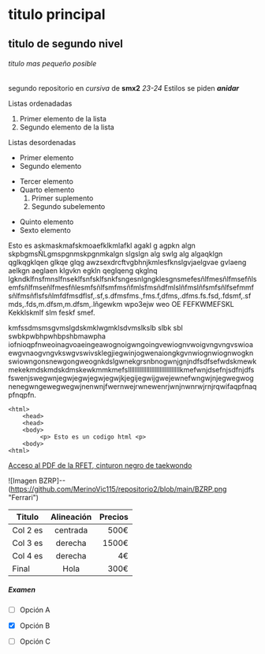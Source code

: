 # titulo principal

## titulo de segundo nivel

###### titulo mas pequeño posible

segundo repositorio en _cursiva_ de __smx2__ *23-24*
Estilos se piden **_anidar_**

Listas ordenadadas
1. Primer elemento de la lista
2. Segundo elemento de la lista

Listas desordenadas
* Primer elemento
* Segundo elemento
- Tercer elemento
- Quarto elemento
    1. Primer suplemento
    2. Segundo subelemento
+ Quinto elemento
+ Sexto elemento

Esto es askmaskmafskmoaefklkmlafkl agakl g agpkn algn skpbgmsÑLgmspgnmskpgnmkalgn slgslgn alg swlg alg algaqklgn qglkqgklqen glkqe glqg 
awzsexdrcftvgbhnjkmlesfknslgvjaelgvae gvlaeng aelkgn aeglaen klgvkn egkln qeglqeng qkglnq lgkndklfnsfmnslfnseklfsnfsklfsnkfsngesnlgngklesgnsmefesñlfmesñlfmsefñlsemfsñlfmseñlfmesfñlesmfsñlfsmfmsñfmlsfmsñdfmlslñfmslñfsmfsñlfsefmmfsñlfmsñflsfsñlmfdfmsdflsf,.sf,s.dfmsfms.,fms.f,dfms,.dfms.fs.fsd,.fdsmf,.sfmds,.fds,m.dfsm,m.dfsm,.lñgewkm wpo3ejw weo OE FEFKWMEFSKL Kekklskmlf slm feskf smef.

kmfssdmsmsgvmslgdskmklwgmklsdvmslkslb slbk sbl swbkpwbhpwhbpshbmawpha iofnioqpfnweoinagvoaeingeawognoigwngoingvewiognvwoigvngvngvswioaewgvnaogvngvkswgvswivsklegjiegwinjogwenaiongkgvnwiognwiognwogknswiowngonsnewgongweognkdslgwnekgrsnbnogwnjgnjndfsdfsefwdskmewkmekekmdskmdskdmskewkmmkmefslllllllllllllllllllllllllllllllkmefwnjdsefnjsdfnjdfsfswenjswegwnjegwjegwjegwjegwjkjegijegwijgwejewnefwngwjnjegwegwognenegwngewegwegwjnenwnjfwernwejrwnewenrjwnjnwnrwjrnjrqwifaqpfnaqpfnqpfn.

```
<html>
    <head>
    <head>
    <body>
         <p> Esto es un codigo html <p>
    <body>
<html>
```
[Acceso al PDF de la RFET, cinturon negro de taekwondo](http://www.fmtaekwondo.es/wp-content/uploads/2012/09/R.F.E.T._-Reglamento_examen_de_1-al-5-Dan_16-02-2013-ok..pdf "enlace a la RFET")

![Imagen BZRP]--(https://github.com/MerinoVic115/repositorio2/blob/main/BZRP.png "Ferrari")


|Titulo |Alineación | Precios|
|----------|:----------:|----------:|
|Col 2 es|centrada|500€|
|Col 3 es|derecha|1500€|
|Col 4 es|derecha|4€|
|Final|Hola|300€|

##### Examen

-[ ] Opción A

-[X] Opción B

-[ ] Opción C
